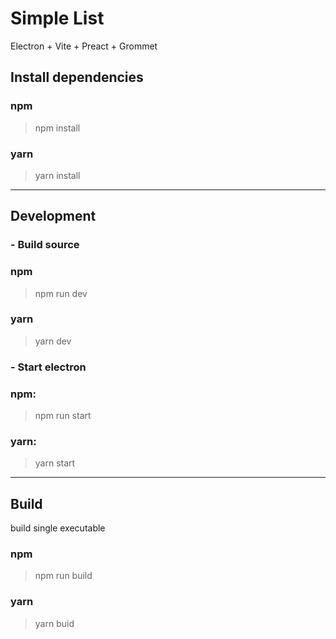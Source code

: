 # Simple List 
Electron + Vite + Preact + Grommet


## Install dependencies
### npm
> npm install
### yarn
> yarn install
<hr>

## Development
### - Build source
### npm
> npm run dev
### yarn
> yarn dev

### - Start electron

### npm: 
> npm run start
### yarn: 
> yarn start
<hr>

## Build
build single executable
### npm
> npm run build 
### yarn
> yarn buid 

 